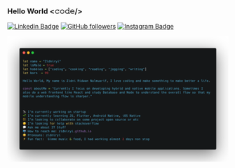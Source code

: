 
### Hello World <𝚌𝚘𝚍𝚎/>


[![Linkedin Badge](https://img.shields.io/badge/ZidniRidwanNulmuarif-blue?style=social&logo=Linkedin&logoColor=blue&link=https://id.linkedin.com/in/zidni-ridwan-nulmuarif/)](https://id.linkedin.com/in/zidni-ridwan-nulmuarif/) 
[![GitHub followers](https://img.shields.io/github/followers/zidniryi?label=Follow&style=social)](https://github.com/zidniryi/?tab=follow)
[![Instagram Badge](https://img.shields.io/badge/-zidniryi-blue?style=social&logo=Instagram&link=https://www.instagram.com/zidniryi/)](https://www.instagram.com/zidniryi/)


![carbon](https://raw.githubusercontent.com/zidniryi/zidniryi/master/assets/me_code.png)

